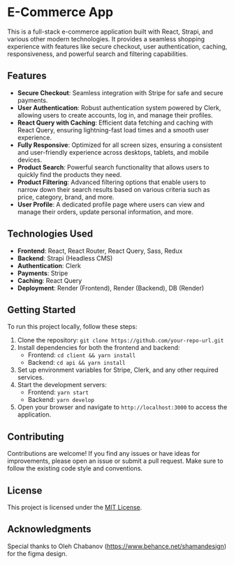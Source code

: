 # E-Commerce App

This is a full-stack e-commerce application built with React, Strapi, and various other modern technologies. It provides a seamless shopping experience with features like secure checkout, user authentication, caching, responsiveness, and powerful search and filtering capabilities.

## Features

-   **Secure Checkout**: Seamless integration with Stripe for safe and secure payments.
-   **User Authentication**: Robust authentication system powered by Clerk, allowing users to create accounts, log in, and manage their profiles.
-   **React Query with Caching**: Efficient data fetching and caching with React Query, ensuring lightning-fast load times and a smooth user experience.
-   **Fully Responsive**: Optimized for all screen sizes, ensuring a consistent and user-friendly experience across desktops, tablets, and mobile devices.
-   **Product Search**: Powerful search functionality that allows users to quickly find the products they need.
-   **Product Filtering**: Advanced filtering options that enable users to narrow down their search results based on various criteria such as price, category, brand, and more.
-   **User Profile**: A dedicated profile page where users can view and manage their orders, update personal information, and more.

## Technologies Used

-   **Frontend**: React, React Router, React Query, Sass, Redux
-   **Backend**: Strapi (Headless CMS)
-   **Authentication**: Clerk
-   **Payments**: Stripe
-   **Caching**: React Query
-   **Deployment**: Render (Frontend), Render (Backend), DB (Render)

## Getting Started

To run this project locally, follow these steps:

1. Clone the repository: `git clone https://github.com/your-repo-url.git`
2. Install dependencies for both the frontend and backend:
    - Frontend: `cd client && yarn install`
    - Backend: `cd api && yarn install`
3. Set up environment variables for Stripe, Clerk, and any other required services.
4. Start the development servers:
    - Frontend: `yarn start`
    - Backend: `yarn develop`
5. Open your browser and navigate to `http://localhost:3000` to access the application.

## Contributing

Contributions are welcome! If you find any issues or have ideas for improvements, please open an issue or submit a pull request. Make sure to follow the existing code style and conventions.

## License

This project is licensed under the [MIT License](LICENSE).

## Acknowledgments

Special thanks to Oleh Chabanov (https://www.behance.net/shamandesign) for the figma design.
